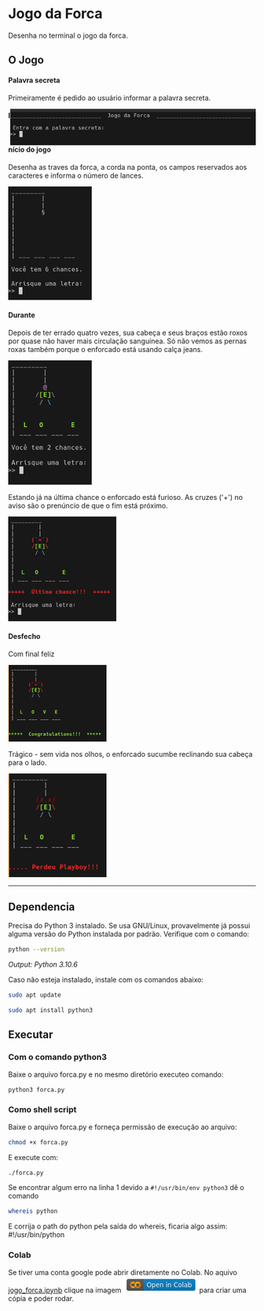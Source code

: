 # Jogo da Forca
Desenha no terminal o jogo da forca.

## O Jogo

#### Palavra secreta
Primeiramente é pedido ao usuário informar a palavra secreta.

<img width="500px" style="float: right;" src="https://github.com/earmarques/jogo-forca/blob/main/images/forca-input.png"></img>

#### Início do jogo
Desenha as traves da forca, a corda na ponta, os campos reservados aos caracteres e informa o número de lances.

<img width="170px" src="https://github.com/earmarques/jogo-forca/blob/main/images/forca-begin.png"></img>

#### Durante
Depois de ter errado quatro vezes, sua cabeça e seus braços estão roxos por quase não haver mais circulação sanguínea. Só não vemos as pernas roxas também porque o enforcado está usando calça jeans.

<img width="170px" src="https://github.com/earmarques/jogo-forca/blob/main/images/forca-2chance.png"></img>

Estando já na última chance o enforcado está furioso. As cruzes ('+') no aviso são o prenúncio de que o fim está próximo.

<img width="220px" src="https://github.com/earmarques/jogo-forca/blob/main/images/forca-lastchance.png"></img>

#### Desfecho
Com final feliz

<img width="200px" src="https://github.com/earmarques/jogo-forca/blob/main/images/forca-winner.png"></img>

Trágico - sem vida nos olhos, o enforcado sucumbe reclinando sua cabeça para o lado.

<img  width="200px" src="https://github.com/earmarques/jogo-forca/blob/main/images/forca-dead.png"></img>


---

## Dependencia
Precisa do Python 3 instalado. Se usa GNU/Linux, provavelmente já possui alguma versão do Python instalada por padrão.
Verifique com o comando:
```sh
python --version
```
_Output: Python 3.10.6_

Caso não esteja instalado, instale com os comandos abaixo:
```sh
sudo apt update
```
```sh
sudo apt install python3
```

## Executar

### Com o comando python3
Baixe o arquivo forca.py e no mesmo diretório executeo comando:

```sh
python3 forca.py
```
### Como shell script
Baixe o arquivo forca.py e forneça permissão de execução ao arquivo:

```sh
chmod +x forca.py
```
E execute com:
```sh
./forca.py
```

Se encontrar algum erro na linha 1 devido a `#!/usr/bin/env python3` dê o comando 
```sh
whereis python
```
E corrija o path do python pela saída do whereis, ficaria algo assim: #!/usr/bin/python


### Colab
Se tiver uma conta google pode abrir diretamente no Colab. No aquivo [jogo_forca.ipynb](https://github.com/earmarques/jogo-forca/blob/main/jogo_forca.ipynb) clique na imagem <img style="" src="https://github.com/earmarques/jogo-forca/blob/main/images/forca-colab.png"> para criar uma cópia e poder rodar.



